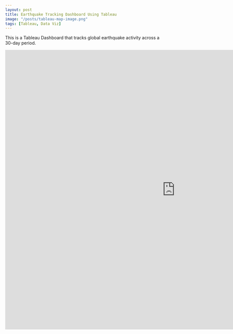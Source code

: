 ```yaml
---
layout: post
title: Earthquake Tracking Dashboard Using Tableau
image: "/posts/tableau-map-image.png"
tags: [Tableau, Data Viz]
---
```


This is a Tableau Dashboard that tracks global earthquake activity across a 30-day period.

<iframe seamless frameborder="0" src="https://public.tableau.com/views/DSIEarthquakeDashboard_16836594233600/DSIEarthquakeTracker" width = '1090' height = '900'></iframe>
